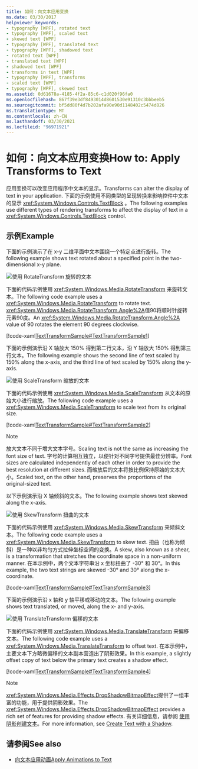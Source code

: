 ```yaml
---
title: 如何：向文本应用变换
ms.date: 03/30/2017
helpviewer_keywords:
- typography [WPF], rotated text
- typography [WPF], scaled text
- skewed text [WPF]
- typography [WPF], translated text
- typography [WPF], shadowed text
- rotated text [WPF]
- translated text [WPF]
- shadowed text [WPF]
- transforms in text [WPF]
- typography [WPF], transforms
- scaled text [WPF]
- typography [WPF], skewed text
ms.assetid: 0d61678a-4185-4f2a-85c6-c1d020f96fa0
ms.openlocfilehash: 867f39e3df8493014d8601530e91310c3bbbeeb5
ms.sourcegitcommit: bf5dd80f4d7b202afa90e90d1148402c5474d826
ms.translationtype: MT
ms.contentlocale: zh-CN
ms.lasthandoff: 03/30/2021
ms.locfileid: "96971921"
---
```

# <a name="how-to-apply-transforms-to-text"></a><span data-ttu-id="70214-102">如何：向文本应用变换</span><span class="sxs-lookup"><span data-stu-id="70214-102">How to: Apply Transforms to Text</span></span>
<span data-ttu-id="70214-103">应用变换可以改变应用程序中文本的显示。</span><span class="sxs-lookup"><span data-stu-id="70214-103">Transforms can alter the display of text in your application.</span></span> <span data-ttu-id="70214-104">下面的示例使用不同类型的呈现转换来影响控件中文本的显示 <xref:System.Windows.Controls.TextBlock> 。</span><span class="sxs-lookup"><span data-stu-id="70214-104">The following examples use different types of rendering transforms to affect the display of text in a <xref:System.Windows.Controls.TextBlock> control.</span></span>  
  
## <a name="example"></a><span data-ttu-id="70214-105">示例</span><span class="sxs-lookup"><span data-stu-id="70214-105">Example</span></span>  
 <span data-ttu-id="70214-106">下面的示例演示了在 x-y 二维平面中文本围绕一个特定点进行旋转。</span><span class="sxs-lookup"><span data-stu-id="70214-106">The following example shows text rotated about a specified point in the two-dimensional x-y plane.</span></span>  
  
 ![使用 RotateTransform 旋转的文本](./media/how-to-apply-transforms-to-text/text-rotated-ninety-degrees.jpg)  
  
 <span data-ttu-id="70214-108">下面的代码示例使用 <xref:System.Windows.Media.RotateTransform> 来旋转文本。</span><span class="sxs-lookup"><span data-stu-id="70214-108">The following code example uses a <xref:System.Windows.Media.RotateTransform> to rotate text.</span></span> <span data-ttu-id="70214-109"><xref:System.Windows.Media.RotateTransform.Angle%2A>值90将顺时针旋转元素90度。</span><span class="sxs-lookup"><span data-stu-id="70214-109">An <xref:System.Windows.Media.RotateTransform.Angle%2A> value of 90 rotates the element 90 degrees clockwise.</span></span>  
  
 [!code-xaml[TextTransformSample#TextTransformSample1](~/samples/snippets/csharp/VS_Snippets_Wpf/TextTransformSample/CS/Window1.xaml#texttransformsample1)]  
  
 <span data-ttu-id="70214-110">下面的示例演示沿 X 轴放大 150% 得到第二行文本，沿 Y 轴放大 150% 得到第三行文本。</span><span class="sxs-lookup"><span data-stu-id="70214-110">The following example shows the second line of text scaled by 150% along the x-axis, and the third line of text scaled by 150% along the y-axis.</span></span>  
  
 ![使用 ScaleTransform 缩放的文本](./media/how-to-apply-transforms-to-text/scaled-text-scaletransform.jpg)
  
 <span data-ttu-id="70214-112">下面的代码示例使用 <xref:System.Windows.Media.ScaleTransform> 从文本的原始大小进行缩放。</span><span class="sxs-lookup"><span data-stu-id="70214-112">The following code example uses a <xref:System.Windows.Media.ScaleTransform> to scale text from its original size.</span></span>  
  
 [!code-xaml[TextTransformSample#TextTransformSample2](~/samples/snippets/csharp/VS_Snippets_Wpf/TextTransformSample/CS/Window1.xaml#texttransformsample2)]  
  
> [!NOTE]
> <span data-ttu-id="70214-113">放大文本不同于增大文本字号。</span><span class="sxs-lookup"><span data-stu-id="70214-113">Scaling text is not the same as increasing the font size of text.</span></span> <span data-ttu-id="70214-114">字号的计算相互独立，以便针对不同字号提供最佳分辨率。</span><span class="sxs-lookup"><span data-stu-id="70214-114">Font sizes are calculated independently of each other in order to provide the best resolution at different sizes.</span></span> <span data-ttu-id="70214-115">而缩放后的文本将按比例保持原始的文本大小。</span><span class="sxs-lookup"><span data-stu-id="70214-115">Scaled text, on the other hand, preserves the proportions of the original-sized text.</span></span>  
  
 <span data-ttu-id="70214-116">以下示例演示沿 X 轴倾斜的文本。</span><span class="sxs-lookup"><span data-stu-id="70214-116">The following example shows text skewed along the x-axis.</span></span>  
  
 ![使用 SkewTransform 扭曲的文本](./media/how-to-apply-transforms-to-text/skewed-transformed-text.jpg)

 <span data-ttu-id="70214-118">下面的代码示例使用 <xref:System.Windows.Media.SkewTransform> 来倾斜文本。</span><span class="sxs-lookup"><span data-stu-id="70214-118">The following code example uses a <xref:System.Windows.Media.SkewTransform> to skew text.</span></span> <span data-ttu-id="70214-119">扭曲（也称为倾斜）是一种以非均匀方式拉伸坐标空间的变换。</span><span class="sxs-lookup"><span data-stu-id="70214-119">A skew, also known as a shear, is a transformation that stretches the coordinate space in a non-uniform manner.</span></span> <span data-ttu-id="70214-120">在本示例中，两个文本字符串沿 x 坐标扭曲了 -30° 和 30°。</span><span class="sxs-lookup"><span data-stu-id="70214-120">In this example, the two text strings are skewed -30° and 30° along the x-coordinate.</span></span>  
  
 [!code-xaml[TextTransformSample#TextTransformSample3](~/samples/snippets/csharp/VS_Snippets_Wpf/TextTransformSample/CS/Window1.xaml#texttransformsample3)]  
  
 <span data-ttu-id="70214-121">下面的示例演示沿 x 轴和 y 轴平移或移动的文本。</span><span class="sxs-lookup"><span data-stu-id="70214-121">The following example shows text translated, or moved, along the x- and y-axis.</span></span>  
  
 ![使用 TranslateTransform 偏移的文本](./media/how-to-apply-transforms-to-text/transformed-text-x-y-axis.jpg)
  
 <span data-ttu-id="70214-123">下面的代码示例使用 <xref:System.Windows.Media.TranslateTransform> 来偏移文本。</span><span class="sxs-lookup"><span data-stu-id="70214-123">The following code example uses a <xref:System.Windows.Media.TranslateTransform> to offset text.</span></span> <span data-ttu-id="70214-124">在本示例中，主要文本下方略微偏移的文本副本营造出了阴影效果。</span><span class="sxs-lookup"><span data-stu-id="70214-124">In this example, a slightly offset copy of text below the primary text creates a shadow effect.</span></span>  
  
 [!code-xaml[TextTransformSample#TextTransformSample4](~/samples/snippets/csharp/VS_Snippets_Wpf/TextTransformSample/CS/Window1.xaml#texttransformsample4)]  
  
> [!NOTE]
> <span data-ttu-id="70214-125"><xref:System.Windows.Media.Effects.DropShadowBitmapEffect>提供了一组丰富的功能，用于提供阴影效果。</span><span class="sxs-lookup"><span data-stu-id="70214-125">The <xref:System.Windows.Media.Effects.DropShadowBitmapEffect> provides a rich set of features for providing shadow effects.</span></span> <span data-ttu-id="70214-126">有关详细信息，请参阅 [使用阴影创建文本](how-to-create-text-with-a-shadow.md)。</span><span class="sxs-lookup"><span data-stu-id="70214-126">For more information, see [Create Text with a Shadow](how-to-create-text-with-a-shadow.md).</span></span>  
  
## <a name="see-also"></a><span data-ttu-id="70214-127">请参阅</span><span class="sxs-lookup"><span data-stu-id="70214-127">See also</span></span>

- [<span data-ttu-id="70214-128">向文本应用动画</span><span class="sxs-lookup"><span data-stu-id="70214-128">Apply Animations to Text</span></span>](how-to-apply-animations-to-text.md)
